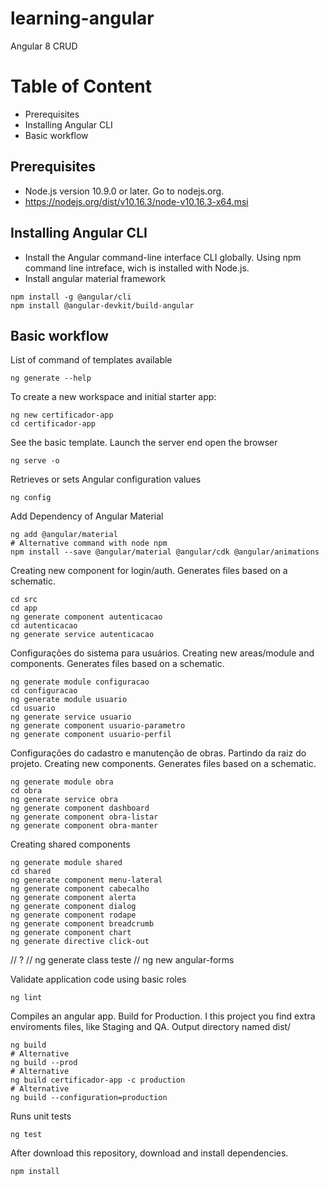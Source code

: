 ﻿# learning-angular

Angular 8 CRUD

# Table of Content
- Prerequisites
- Installing Angular CLI
- Basic workflow

## Prerequisites

- Node.js version 10.9.0 or later. Go to nodejs.org.
- https://nodejs.org/dist/v10.16.3/node-v10.16.3-x64.msi

## Installing Angular CLI

- Install the Angular command-line interface CLI globally. Using npm command line intreface, wich is installed with Node.js.
- Install angular material framework
```shel
npm install -g @angular/cli
npm install @angular-devkit/build-angular
```

## Basic workflow

List of command of templates available
```shel
ng generate --help
```

To create a new workspace and initial starter app:
```shel
ng new certificador-app
cd certificador-app
```

See the basic template. Launch the server end open the browser
```shel
ng serve -o
```

Retrieves or sets Angular configuration values
```shel
ng config
```

Add Dependency of Angular Material
```shel
ng add @angular/material
# Alternative command with node npm
npm install --save @angular/material @angular/cdk @angular/animations
```

Creating new component for login/auth. Generates files based on a schematic.
```shel
cd src
cd app
ng generate component autenticacao
cd autenticacao
ng generate service autenticacao
```

Configurações do sistema para usuários.
Creating new areas/module and components. Generates files based on a schematic.
```shel
ng generate module configuracao
cd configuracao
ng generate module usuario
cd usuario
ng generate service usuario
ng generate component usuario-parametro
ng generate component usuario-perfil
```

Configurações do cadastro e manutenção de obras. Partindo da raiz do projeto.
Creating new components. Generates files based on a schematic.
```shel
ng generate module obra
cd obra
ng generate service obra
ng generate component dashboard
ng generate component obra-listar
ng generate component obra-manter
```

Creating shared components
```shel
ng generate module shared
cd shared
ng generate component menu-lateral
ng generate component cabecalho
ng generate component alerta
ng generate component dialog
ng generate component rodape
ng generate component breadcrumb
ng generate component chart
ng generate directive click-out
```

// ?
// ng generate class teste
// ng new angular-forms

Validate application code using basic roles
```shel
ng lint
```

Compiles an angular app. Build for Production. I this project you find extra enviroments files, like Staging and QA. Output directory named dist/
```shel
ng build
# Alternative
ng build --prod
# Alternative
ng build certificador-app -c production
# Alternative
ng build --configuration=production
```

Runs unit tests
```shel
ng test
```

After download this repository, download and install dependencies.
```shel
npm install
```